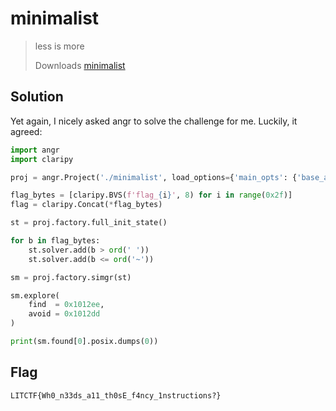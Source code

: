 # minimalist
> less is more
>
> Downloads
> [minimalist](https://drive.google.com/uc?export=download&id=1vMY6FRx_Eff2ypd9vaZCRr6HYNdPsneX)

## Solution
Yet again, I nicely asked angr to solve the challenge for me. Luckily, it agreed:
```py
import angr
import claripy

proj = angr.Project('./minimalist', load_options={'main_opts': {'base_addr':0x100000}})

flag_bytes = [claripy.BVS(f'flag_{i}', 8) for i in range(0x2f)]
flag = claripy.Concat(*flag_bytes)

st = proj.factory.full_init_state()

for b in flag_bytes:
	st.solver.add(b > ord(' '))
	st.solver.add(b <= ord('~'))

sm = proj.factory.simgr(st)

sm.explore(
	find  = 0x1012ee,
	avoid = 0x1012dd
)

print(sm.found[0].posix.dumps(0))
```

## Flag
`LITCTF{Wh0_n33ds_a11_th0sE_f4ncy_1nstructions?}`
